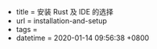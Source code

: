  - title = 安装 Rust 及 IDE 的选择
 - url = installation-and-setup
 - tags = 
 - datetime = 2020-01-14 09:56:38 +0800


